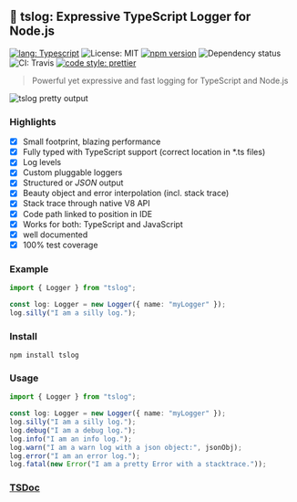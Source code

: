## 📝 tslog: Expressive TypeScript Logger for Node.js


[![lang: Typescript](https://img.shields.io/badge/Language-Typescript-Blue.svg?style=flat-square)](https://www.typescriptlang.org)
![License: MIT](https://img.shields.io/npm/l/tslog?logo=tslog&style=flat-square)
[![npm version](https://img.shields.io/npm/v/tslog?color=76c800&logoColor=76c800&style=flat-square)](https://www.npmjs.com/package/tslog)
![Dependency status](https://img.shields.io/david/fullstack-build/tslog?style=flat-square)
![CI: Travis](https://img.shields.io/travis/fullstack-build/tslog?style=flat-square)
[![code style: prettier](https://img.shields.io/badge/code_style-prettier-ff69b4.svg?style=flat-square)](https://github.com/prettier/prettier)

> Powerful yet expressive and fast logging for TypeScript and Node.js 

![tslog pretty output](https://raw.githubusercontent.com/fullstack-build/tslog/master/docs/assets/tslog_pretty_output.png "tslog pretty output")

### Highlights
- [x] Small footprint, blazing performance
- [x] Fully typed with TypeScript support (correct location in *.ts files)
- [x] Log levels
- [x] Custom pluggable loggers
- [x] Structured or _JSON_ output
- [x] Beauty object and error interpolation (incl. stack trace)
- [x] Stack trace through native V8 API
- [x] Code path linked to position in IDE
- [x] Works for both: TypeScript and JavaScript
- [x] well documented
- [x] 100% test coverage

### Example
```typescript
import { Logger } from "tslog";

const log: Logger = new Logger({ name: "myLogger" });
log.silly("I am a silly log.");
```

### Install 
```
npm install tslog
```

### Usage

```typescript
import { Logger } from "tslog";

const log: Logger = new Logger({ name: "myLogger" });
log.silly("I am a silly log.");
log.debug("I am a debug log.");
log.info("I am an info log.");
log.warn("I am a warn log with a json object:", jsonObj);
log.error("I am an error log.");
log.fatal(new Error("I am a pretty Error with a stacktrace."));
```
### [TSDoc](https://fullstack-build.github.io/tslog/tsdoc/)
